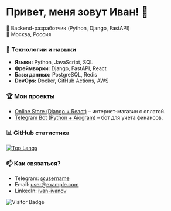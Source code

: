 # Привет, меня зовут Иван! 👋  

🚀 Backend-разработчик (Python, Django, FastAPI)  
📍 Москва, Россия  

### 🔧 Технологии и навыки  
- **Языки:** Python, JavaScript, SQL  
- **Фреймворки:** Django, FastAPI, React  
- **Базы данных:** PostgreSQL, Redis  
- **DevOps:** Docker, GitHub Actions, AWS  

### 🏆 Мои проекты  
- [Online Store (Django + React)](https://github.com/username/store) – интернет-магазин с оплатой.  
- [Telegram Bot (Python + Aiogram)](https://github.com/username/telegram-bot) – бот для учета финансов.  

### 📊 GitHub статистика  
[![Top Langs](https://github-readme-stats.vercel.app/api/top-langs/?username=ваш-username&layout=compact)](https://github.com/ваш-username)  

### 📫 Как связаться?  
- Telegram: [@username](https://t.me/username)  
- Email: user@example.com  
- LinkedIn: [ivan-ivanov](https://linkedin.com/in/ivan-ivanov)  

![Visitor Badge](https://visitor-badge.laobi.icu/badge?page_id=ваш-username.ваш-username)  
